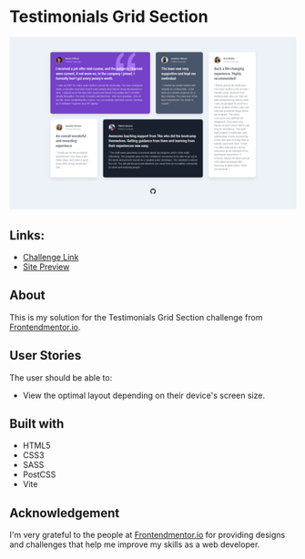 # Testimonials Grid Section
![](./public/solution-screenshot.png)

## Links:
- [Challenge Link](https://www.frontendmentor.io/challenges/testimonials-grid-section-Nnw6J7Un7)
- [Site Preview](https://robinjmm-testimonials.vercel.app/)

## About
This is my solution for the Testimonials Grid Section challenge from [Frontendmentor.io](https://frontendmentor.io).

## User Stories
The user should be able to:
- View the optimal layout depending on their device's screen size.

## Built with
- HTML5
- CSS3
- SASS
- PostCSS
- Vite

## Acknowledgement
I'm very grateful to the people at [Frontendmentor.io](https://frontendmentor.io) for providing designs and challenges that help me improve my skills as a web developer.
